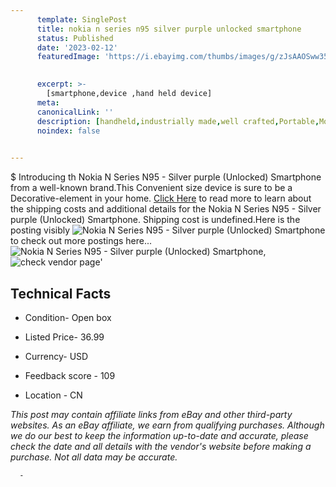 ```yaml
---
      template: SinglePost
      title: nokia n series n95 silver purple unlocked smartphone
      status: Published
      date: '2023-02-12'
      featuredImage: 'https://i.ebayimg.com/thumbs/images/g/zJsAAOSww35gh8WK/s-l225.jpg'
       

      excerpt: >-
        [smartphone,device ,hand held device]
      meta:
      canonicalLink: ''
      description: [handheld,industrially made,well crafted,Portable,Mobile,Compact,Convenient,Lightweight,Maneuverable,Man-portable,Miniature,Carriable,Hand-held,Light,Holdable,Transportable,Mobile device,Pocket-sized,On-the-go,Wireless,Cordless,Compact size,Convenient size, smartphone,device ,hand held device]
      noindex: false
      

---
```

$
      Introducing th Nokia N Series N95 - Silver purple (Unlocked) Smartphone from a well-known brand.This Convenient size device  is sure to be a Decorative-element in your home. [Click Here](https://www.ebay.com/itm/374239297611?hash=item572266804b%3Ag%3AzJsAAOSww35gh8WK&mkevt=1&mkcid=1&mkrid=711-53200-19255-0&campid=%253CePNCampaignId%253E&customid=%253CreferenceId%253E&toolid=10049) to read more to learn about the shipping costs and additional details for the Nokia N Series N95 - Silver purple (Unlocked) Smartphone. Shipping cost is undefined.Here is the posting visibly ![Nokia N Series N95 - Silver purple (Unlocked) Smartphone](https://i.ebayimg.com/thumbs/images/g/zJsAAOSww35gh8WK/s-l225.jpg) to check out more postings here... ![Nokia N Series N95 - Silver purple (Unlocked) Smartphone](https://i.ebayimg.com/images/g/zJsAAOSww35gh8WK/s-l1600.jpg), ![check vendor page](https://origin-galleryplus.ebayimg.com/ws/web/374239297611_2_0_1/225x225.jpg,https://origin-galleryplus.ebayimg.com/ws/web/374239297611_3_0_1/225x225.jpg,https://origin-galleryplus.ebayimg.com/ws/web/374239297611_4_0_1/225x225.jpg,https://origin-galleryplus.ebayimg.com/ws/web/374239297611_5_0_1/225x225.jpg,https://origin-galleryplus.ebayimg.com/ws/web/374239297611_6_0_1/225x225.jpg,https://origin-galleryplus.ebayimg.com/ws/web/374239297611_7_0_1/225x225.jpg,https://origin-galleryplus.ebayimg.com/ws/web/374239297611_8_0_1/225x225.jpg,https://origin-galleryplus.ebayimg.com/ws/web/374239297611_9_0_1/225x225.jpg,https://origin-galleryplus.ebayimg.com/ws/web/374239297611_10_0_1/225x225.jpg,https://origin-galleryplus.ebayimg.com/ws/web/374239297611_11_0_1/225x225.jpg,https://origin-galleryplus.ebayimg.com/ws/web/374239297611_12_0_1/225x225.jpg)'

      

 ## Technical Facts 



     
      

 - Condition- Open box 


      

 - Listed Price- 36.99 


      

 - Currency- USD 


      

 - Feedback score - 109 


      

 - Location - CN 


      
      

 *_This post may contain affiliate links from eBay and other third-party websites. As an eBay affiliate, we earn from qualifying purchases. Although we do our best to keep the information up-to-date and accurate, please check the date and all details with the vendor's website before making a purchase. Not all data may be accurate._*




      -
